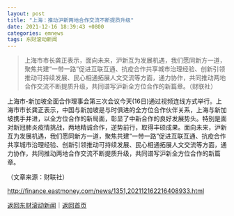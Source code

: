 ```yaml
---
layout: post
title: "上海：推动沪新两地合作交流不断提质升级"
date: 2021-12-16 18:39:43 +0800
categories: emnews
tags: 东财滚动新闻
---
```

> 上海市市长龚正表示，面向未来，沪新互为发展机遇，我们愿同新方一道，聚焦共建“一带一路”促进互联互通、抗疫合作共享城市治理经验、创新引领推动可持续发展、民心相通拓展人文交流等方面，通力协作，共同推动两地合作交流不断提质升级，共同谱写沪新全方位合作的新篇章。（财联社）

<p>上海市-新加坡全面合作理事会第三次会议今天(16日)通过视频连线方式举行。上海市市长龚正表示，中国与新加坡是与时俱进的全方位合作伙伴关系，上海与新加坡携手并进，以全方位合作的新局面，彰显了中新合作的良好发展势头。特别是面对新冠肺炎疫情挑战，两地精诚合作，逆势前行，取得丰硕成果。面向未来，沪新互为发展机遇，我们愿同新方一道，聚焦共建“一带一路”促进互联互通、抗疫合作共享城市治理经验、创新引领推动可持续发展、民心相通拓展人文交流等方面，通力协作，共同推动两地合作交流不断提质升级，共同谱写沪新全方位合作的新篇章。</p><p class="em_media">（文章来源：财联社）</p>

<http://finance.eastmoney.com/news/1351,202112162216408933.html>

[返回东财滚动新闻](//finews.withounder.com/emnews/)｜[返回首页](//finews.withounder.com/)